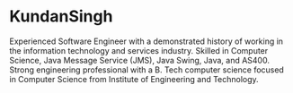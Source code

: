 # KundanSingh
Experienced Software Engineer with a demonstrated history of working in the information technology and services industry. Skilled in Computer Science, Java Message Service (JMS), Java Swing, Java, and AS400. Strong engineering professional with a B. Tech computer science focused in Computer Science from Institute of Engineering and Technology.
